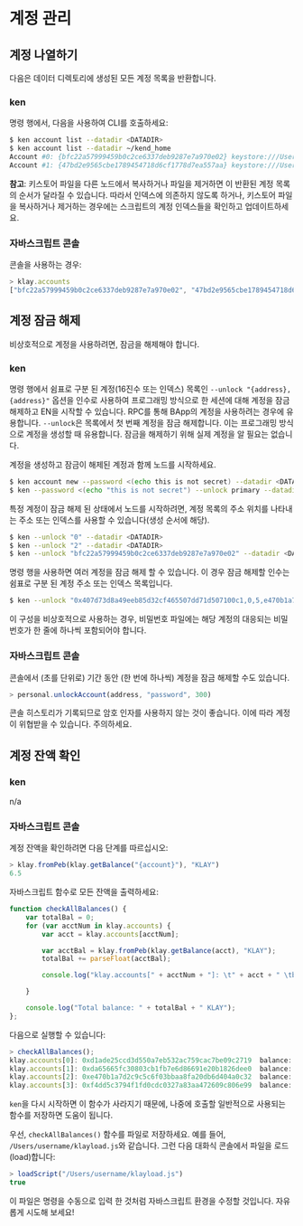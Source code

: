 # 계정 관리 <a id="managing-accounts"></a>

## 계정 나열하기 <a id="list-your-accounts"></a>

다음은 데이터 디렉토리에 생성된 모든 계정 목록을 반환합니다.

### ken <a id="ken"></a>

명령 행에서, 다음을 사용하여 CLI를 호출하세요:

```bash
$ ken account list --datadir <DATADIR>
$ ken account list --datadir ~/kend_home
Account #0: {bfc22a57999459b0c2ce6337deb9287e7a970e02} keystore:///Users/username/kend_home/keystore/UTC--2019-03-26T07-02-58.524962000Z--bfc22a57999459b0c2ce6337deb9287e7a970e02
Account #1: {47bd2e9565cbe1789454718d6cf1778d7ea557aa} keystore:///Users/username/kend_home/keystore/UTC--2019-03-26T07-04-44.840061000Z--47bd2e9565cbe1789454718d6cf1778d7ea557aa
```

**참고**: 키스토어 파일을 다른 노드에서 복사하거나 파일을 제거하면 이 반환된 계정 목록의 순서가 달라질 수 있습니다. 따라서 인덱스에 의존하지 않도록 하거나, 키스토어 파일을 복사하거나 제거하는 경우에는 스크립트의 계정 인덱스들을 확인하고 업데이트하세요.

### 자바스크립트 콘솔 <a id="javascript-console"></a>

콘솔을 사용하는 경우:

```javascript
> klay.accounts
["bfc22a57999459b0c2ce6337deb9287e7a970e02", "47bd2e9565cbe1789454718d6cf1778d7ea557aa"]
```

## 계정 잠금 해제 <a id="unlock-accounts"></a>

비상호적으로 계정을 사용하려면, 잠금을 해제해야 합니다.

### ken <a id="ken"></a>

명령 행에서 쉼표로 구분 된 계정(16진수 또는 인덱스) 목록인 `--unlock "{address},{address}"` 옵션을 인수로 사용하여 프로그래밍 방식으로 한 세션에 대해 계정을 잠금 해제하고 EN을 시작할 수 있습니다. RPC를 통해 BApp의 계정을 사용하려는 경우에 유용합니다. `--unlock`은 목록에서 첫 번째 계정을 잠금 해제합니다. 이는 프로그래밍 방식으로 계정을 생성할 때 유용합니다. 잠금을 해제하기 위해 실제 계정을 알 필요는 없습니다.

계정을 생성하고 잠금이 해제된 계정과 함께 노드를 시작하세요.

```bash
$ ken account new --password <(echo this is not secret) --datadir <DATADIR>
$ ken --password <(echo "this is not secret") --unlock primary --datadir <DATADIR> --rpccorsdomain localhost --verbosity 6 2>> log.log
```

특정 계정이 잠금 해제 된 상태에서 노드를 시작하려면, 계정 목록의 주소 위치를 나타내는 주소 또는 인덱스를 사용할 수 있습니다\(생성 순서에 해당\).

```bash
$ ken --unlock "0" --datadir <DATADIR>
$ ken --unlock "2" --datadir <DATADIR>
$ ken --unlock "bfc22a57999459b0c2ce6337deb9287e7a970e02" --datadir <DATADIR>
```

명령 행을 사용하면 여러 계정을 잠금 해제 할 수 있습니다. 이 경우 잠금 해제할 인수는 쉼표로 구분 된 계정 주소 또는 인덱스 목록입니다.

```bash
$ ken --unlock "0x407d73d8a49eeb85d32cf465507dd71d507100c1,0,5,e470b1a7d2c9c5c6f03bbaa8fa20db6d404a0c32" --datadir <DATADIR>
```

이 구성을 비상호적으로 사용하는 경우, 비밀번호 파일에는 해당 계정의 대응되는 비밀번호가 한 줄에 하나씩 포함되어야 합니다.

### 자바스크립트 콘솔 <a id="javascript-console"></a>

콘솔에서 \(초를 단위로\) 기간 동안 \(한 번에 하나씩\) 계정을 잠금 해제할 수도 있습니다.

```javascript
> personal.unlockAccount(address, "password", 300)
```

콘솔 히스토리가 기록되므로 암호 인자를 사용하지 않는 것이 좋습니다. 이에 따라 계정이 위협받을 수 있습니다. 주의하세요.

## 계정 잔액 확인 <a id="check-account-balance"></a>

### ken <a id="ken"></a>

n/a

### 자바스크립트 콘솔 <a id="javascript-console"></a>

계정 잔액을 확인하려면 다음 단계를 따르십시오:

```javascript
> klay.fromPeb(klay.getBalance("{account}"), "KLAY")
6.5
```

자바스크립트 함수로 모든 잔액을 출력하세요:

```javascript
function checkAllBalances() {
    var totalBal = 0;
    for (var acctNum in klay.accounts) {
        var acct = klay.accounts[acctNum];

        var acctBal = klay.fromPeb(klay.getBalance(acct), "KLAY");
        totalBal += parseFloat(acctBal);

        console.log("klay.accounts[" + acctNum + "]: \t" + acct + " \tbalance: " + acctBal + "KLAY");

    }

    console.log("Total balance: " + totalBal + " KLAY");
};
```

다음으로 실행할 수 있습니다:

```javascript
> checkAllBalances();
klay.accounts[0]: 0xd1ade25ccd3d550a7eb532ac759cac7be09c2719  balance: 63.11848 KLAY
klay.accounts[1]: 0xda65665fc30803cb1fb7e6d86691e20b1826dee0  balance: 0 KLAY
klay.accounts[2]: 0xe470b1a7d2c9c5c6f03bbaa8fa20db6d404a0c32  balance: 1 KLAY
klay.accounts[3]: 0xf4dd5c3794f1fd0cdc0327a83aa472609c806e99  balance: 6 KLAY
```

`ken`을 다시 시작하면 이 함수가 사라지기 때문에, 나중에 호출할 일반적으로 사용되는 함수를 저장하면 도움이 됩니다.

우선, `checkAllBalances()` 함수를 파일로 저장하세요. 예를 들어, `/Users/username/klayload.js`와 같습니다. 그런 다음 대화식 콘솔에서 파일을 로드(load)합니다:

```javascript
> loadScript("/Users/username/klayload.js")
true
```

이 파일은 명령을 수동으로 입력 한 것처럼 자바스크립트 환경을 수정할 것입니다. 자유롭게 시도해 보세요!

